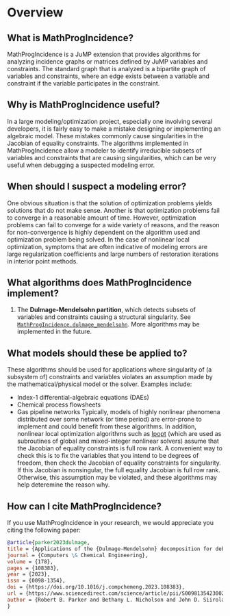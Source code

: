 # Overview

## What is MathProgIncidence?
MathProgIncidence is a JuMP extension that provides algorithms for analyzing incidence
graphs or matrices defined by JuMP variables and constraints. The standard
graph that is analyzed is a bipartite graph of variables and constraints,
where an edge exists between a variable and constraint if the variable
participates in the constraint.

## Why is MathProgIncidence useful?
In a large modeling/optimization project, especially one involving several
developers, it is fairly easy to make a mistake designing or implementing
an algebraic model. These mistakes commonly cause singularities in the Jacobian
of equality constraints. The algorithms implemented in MathProgIncidence
allow a modeler to identify irreducible subsets of variables and constraints
that are causing singularities, which can be very useful when debugging a
suspected modeling error.

## When should I suspect a modeling error?
One obvious situation is that the solution of optimization problems yields
solutions that do not make sense.
Another is that optimization problems fail to converge in a reasonable amount
of time.
However, optimization problems can fail to converge for a wide variety of
reasons, and the reason for non-convergence is highly dependent on the
algorithm used and optimization problem being solved.
In the case of nonlinear local optimization, symptoms that are often indicative
of modeling errors are large regularization coefficients and large numbers
of restoration iterations in interior point methods.

## What algorithms does MathProgIncidence implement?
1. The **Dulmage-Mendelsohn partition**, which detects subsets of variables and constraints causing a structural singularity. See [`MathProgIncidence.dulmage_mendelsohn`](@ref).
More algorithms may be implemented in the future.

## What models should these be applied to?
These algorithms should be used for applications where singularity of (a
subsystem of) constraints and variables violates an assumption made by the
mathematical/physical model or the solver.
Examples include:
- Index-1 differential-algebraic equations (DAEs)
- Chemical process flowsheets
- Gas pipeline networks
Typically, models of highly nonlinear phenomena distributed over some network
(or time period) are error-prone to implement and could benefit from these
algorithms.
In addition, nonlinear local optimization algorithms such as
[Ipopt](https://github.com/jump-dev/ipopt.jl)
(which are used as subroutines of global and mixed-integer nonlinear
solvers)
assume that the Jacobian of equality constraints is full row rank.
A convenient way to check this is to fix the variables that
you intend to be degrees of freedom, then check the Jacobian of equality
constraints for singularity. If this Jacobian is nonsingular, the full equality
Jacobian is full row rank. Otherwise, this assumption may be violated, and
these algorithms may help deteremine the reason why.

## How can I cite MathProgIncidence?
If you use MathProgIncidence in your research, we would appreciate you citing
the following paper:
```bibtex
@article{parker2023dulmage,
title = {Applications of the {Dulmage-Mendelsohn} decomposition for debugging nonlinear optimization problems},
journal = {Computers \& Chemical Engineering},
volume = {178},
pages = {108383},
year = {2023},
issn = {0098-1354},
doi = {https://doi.org/10.1016/j.compchemeng.2023.108383},
url = {https://www.sciencedirect.com/science/article/pii/S0098135423002533},
author = {Robert B. Parker and Bethany L. Nicholson and John D. Siirola and Lorenz T. Biegler},
}
```
